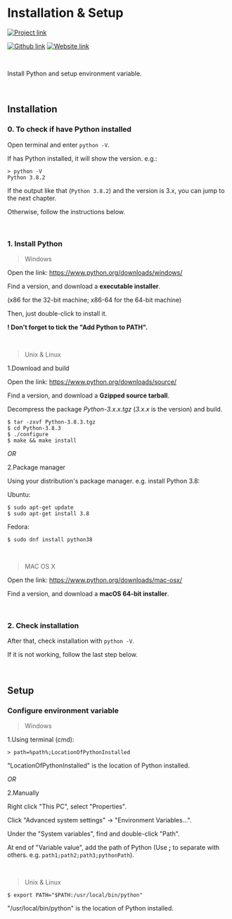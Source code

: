 # Installation & Setup
[![Project link](https://img.shields.io/badge/From%200%20To-Python-blue?style=for-the-badge&logo=Python&logoColor=FFD43B&logoWidth=15&labelColor=566163&color=3776AB)](https://github.com/FaDrYL/From0ToPython) 

[![Github link](https://img.shields.io/badge/FaDrYL--blue?style=social&logo=Github&logoWidth=15)](https://github.com/FaDrYL)
[![Website link](https://img.shields.io/badge/FaDr-YL-blue?style=flat&color=009f9f)](https://www.fadryl.com/)

<br/>

Install Python and setup environment variable.

<br/>

## Installation
### 0. To check if have Python installed
Open terminal and enter `python -V`. 

If has Python installed, it will show the version. e.g.:

```
> python -V
Python 3.8.2
```

If the output like that (`Python 3.8.2`) and the version is 3.x, you can jump to the next chapter.

Otherwise, follow the instructions below.

<br/>

### 1. Install Python
> Windows

Open the link: https://www.python.org/downloads/windows/

Find a version, and download a **executable installer**.

(x86 for the 32-bit machine; x86-64 for the 64-bit machine)

Then, just double-click to install it.

**! Don't forget to tick the "Add Python to PATH".**

<br/>

> Unix & Linux

1.Download and build

Open the link: https://www.python.org/downloads/source/

Find a version, and download a **Gzipped source tarball**.

Decompress the package *Python-3.x.x.tgz* (*3.x.x* is the version) and build.

```
$ tar -zxvf Python-3.8.3.tgz
$ cd Python-3.8.3
$ ./configure
$ make && make install
```

*OR*

2.Package manager

Using your distribution's package manager. e.g. install Python 3.8:

Ubuntu:

```
$ sudo apt-get update
$ sudo apt-get install 3.8
```

Fedora:

```
$ sudo dnf install python38
```

<br/>

> MAC OS X

Open the link: https://www.python.org/downloads/mac-osx/

Find a version, and download a **macOS 64-bit installer**.

<br/>

### 2. Check installation

After that, check installation with ``python -V``.

If it is not working, follow the last step below.

<br/>

## Setup
### Configure environment variable
> Windows

1.Using terminal (cmd):

```
> path=%path%;LocationOfPythonInstalled
```

"LocationOfPythonInstalled" is the location of Python installed.


*OR*


2.Manually

Right click "This PC", select "Properties".

Click "Advanced system settings" -> "Environment Variables...".

Under the "System variables", find and double-click "Path".

At end of "Variable value", add the path of Python (Use **;** to separate with others. e.g. ``path1;path2;path3;pythonPath``).

<br/>

> Unix & Linux

```
$ export PATH="$PATH:/usr/local/bin/python" 
```

"/usr/local/bin/python" is the location of Python installed.

